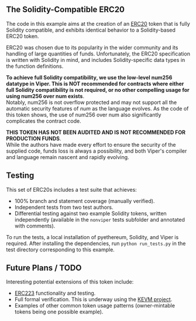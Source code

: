 The Solidity-Compatible ERC20
-----------------------------

The code in this example aims at the creation of an 
[ERC20](https://github.com/ethereum/EIPs/issues/20) token that is fully Solidity 
compatible, and exhibits identical behavior to a Solidity-based ERC20 token.

ERC20 was chosen due to its popularity in the wider community and its handling of 
large quantities of funds. Unfortunately, the ERC20 specification is written with 
Solidity in mind, and includes Solidity-specific data types in the function 
definitions.

**To achieve full Solidity compatibility, we use the low-level num256 datatype in 
Viper.  This is NOT recommended for contracts where either full Solidity compatibility 
is not required, or no other compelling usage for using num256 over num exists**.  
Notably, num256 is not overflow protected and may not support all the automatic 
security features of *num* as the language evolves.  As the code of this token shows, 
the use of num256 over num also significantly complicates the contract code.

**THIS TOKEN HAS NOT BEEN AUDITED AND IS NOT RECOMMENDED FOR PRODUCTION FUNDS**.  
While the authors have made every effort to ensure the security of the supplied code, 
funds loss is always a possibility, and both Viper's compiler and language remain 
nascent and rapidly evolving.

Testing
-------

This set of ERC20s includes a test suite that achieves:

- 100% branch and statement coverage (manually verified).
- Independent tests from two test authors.
- Differential testing against two example Solidity tokens, written independently
    (available in the ``nonviper`` tests subfolder and annotated with comments).

To run the tests, a local installation of pyethereum, Solidity, and Viper is required.
After installing the dependencies, run ``python run_tests.py`` in the test directory corresponding
to this example.

Future Plans / TODO
-------------------

Interesting potential extensions of this token include:

- [ERC223](https://github.com/ethereum/EIPs/issues/223) functionality and testing. 
- Full formal verification.  This is underway using the [KEVM project](https://github.com/kframework/evm-semantics).
- Examples of other common token usage patterns (owner-mintable tokens being one 
    possible example). 
